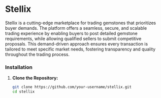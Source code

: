 # Stellix

Stellix is a cutting-edge marketplace for trading gemstones that prioritizes buyer demands. The platform offers a seamless, secure, and scalable trading experience by enabling buyers to post detailed gemstone requirements, while allowing qualified sellers to submit competitive proposals. This demand-driven approach ensures every transaction is tailored to meet specific market needs, fostering transparency and quality throughout the trading process.

### Installation

1. **Clone the Repository:**

   ```bash
   git clone https://github.com/your-username/stellix.git
   cd stellix
   ```
